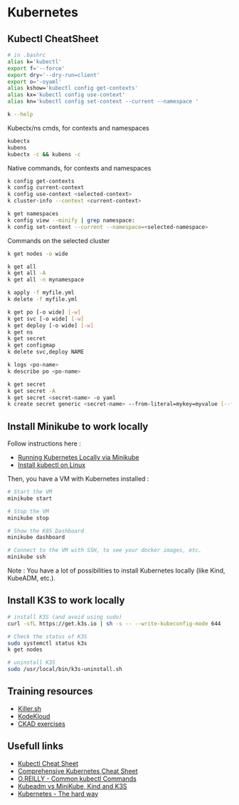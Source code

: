 # Kubernetes

## Kubectl CheatSheet

```bash
# in .bashrc
alias k='kubectl'
export f='--force'
export dry='--dry-run=client'
export o='-oyaml'
alias kshow='kubectl config get-contexts'
alias kx='kubectl config use-context'
alias kn='kubectl config set-context --current --namespace '
```

```bash
k --help
```

Kubectx/ns cmds, for contexts and namespaces
```bash
kubectx
kubens
kubectx -c && kubens -c
```

Native commands, for contexts and namespaces
```bash
k config get-contexts
k config current-context
k config use-context <selected-context>
k cluster-info --context <current-context>

k get namespaces
k config view --minify | grep namespace:
k config set-context --current --namespace=<selected-namespace>
```

Commands on the selected cluster
```bash
k get nodes -o wide

k get all
k get all -A
k get all -n mynamespace

k apply -f myfile.yml
k delete -f myfile.yml

k get po [-o wide] [-w]
k get svc [-o wide] [-w]
k get deploy [-o wide] [-w]
k get ns
k get secret
k get configmap
k delete svc,deploy NAME

k logs <po-name>
k describe po <po-name>

k get secret
k get secret -A
k get secret <secret-name> -o yaml
k create secret generic <secret-name> --from-literal=mykey=myvalue [--from-file=./myfile.txt] -n <my-namespace>
```


## Install Minikube to work locally

Follow instructions here :
* [Running Kubernetes Locally via Minikube](https://kubernetes.io/docs/setup/minikube)
* [Install kubectl on Linux](https://kubernetes.io/docs/tasks/tools/install-kubectl/#install-kubectl-on-linux)

Then, you have a VM with Kubernetes installed :
```bash
# Start the VM
minikube start 

# Stop the VM
minikube stop

# Show the K8S Dashboard
minikube dashboard 

# Connect to the VM with SSH, to see your docker images, etc.
minikube ssh
```
Note : You have a lot of possibilities to install Kubernetes locally (like Kind, KubeADM, etc.).


## Install K3S to work locally

```bash
# install K3S (and avoid using sudo)
curl -sfL https://get.k3s.io | sh -s -- --write-kubeconfig-mode 644

# Check the status of K3S
sudo systemctl status k3s
k get nodes

# uninstall K3S
sudo /usr/local/bin/k3s-uninstall.sh
```


## Training resources
* [Killer.sh](https://killer.sh/)
* [KodeKloud](https://kodekloud.com/)
* [CKAD exercises](https://github.com/dgkanatsios/CKAD-exercises)

## Usefull links
* [Kubectl Cheat Sheet](http://kubernetes.io/docs/user-guide/kubectl-cheatsheet/)
* [Comprehensive Kubernetes Cheat Sheet](https://dev.to/pragyanatvade/comprehensive-kubernetes-cheatsheet-34gm)
* [O.REILLY - Common kubectl Commands](https://www.oreilly.com/library/view/kubernetes-up-and/9781491935668/ch04.html)
* [Kubeadm vs MiniKube, Kind and K3S](https://www.padok.fr/en/blog/minikube-kubeadm-kind-k3s)
* [Kubernetes - The hard way](https://github.com/mmumshad/kubernetes-the-hard-way)
